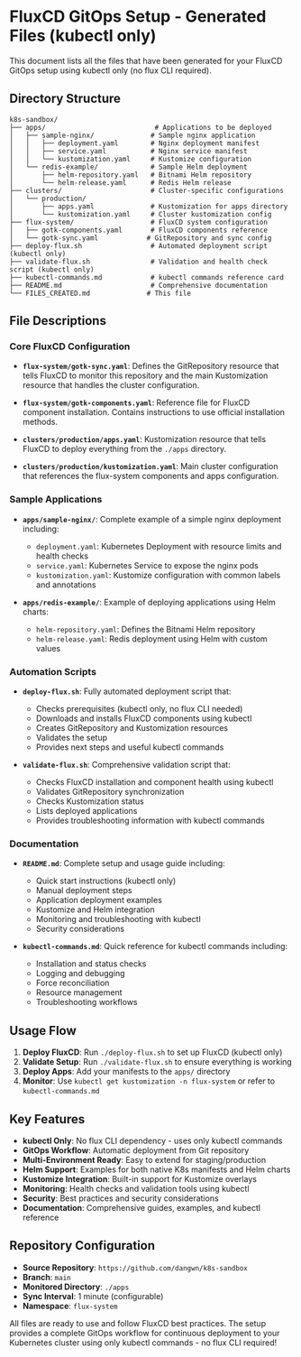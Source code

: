 # FluxCD GitOps Setup - Generated Files (kubectl only)

This document lists all the files that have been generated for your FluxCD GitOps setup using kubectl only (no flux CLI required).

## Directory Structure

```
k8s-sandbox/
├── apps/                           # Applications to be deployed
│   ├── sample-nginx/              # Sample nginx application
│   │   ├── deployment.yaml        # Nginx deployment manifest
│   │   ├── service.yaml           # Nginx service manifest
│   │   └── kustomization.yaml     # Kustomize configuration
│   └── redis-example/             # Sample Helm deployment
│       ├── helm-repository.yaml   # Bitnami Helm repository
│       └── helm-release.yaml      # Redis Helm release
├── clusters/                      # Cluster-specific configurations
│   └── production/
│       ├── apps.yaml              # Kustomization for apps directory
│       └── kustomization.yaml     # Cluster kustomization config
├── flux-system/                   # FluxCD system configuration
│   ├── gotk-components.yaml       # FluxCD components reference
│   └── gotk-sync.yaml            # GitRepository and sync config
├── deploy-flux.sh                 # Automated deployment script (kubectl only)
├── validate-flux.sh               # Validation and health check script (kubectl only)
├── kubectl-commands.md            # kubectl commands reference card
├── README.md                      # Comprehensive documentation
└── FILES_CREATED.md              # This file
```

## File Descriptions

### Core FluxCD Configuration

- **`flux-system/gotk-sync.yaml`**: Defines the GitRepository resource that tells FluxCD to monitor this repository and the main Kustomization resource that handles the cluster configuration.

- **`flux-system/gotk-components.yaml`**: Reference file for FluxCD component installation. Contains instructions to use official installation methods.

- **`clusters/production/apps.yaml`**: Kustomization resource that tells FluxCD to deploy everything from the `./apps` directory.

- **`clusters/production/kustomization.yaml`**: Main cluster configuration that references the flux-system components and apps configuration.

### Sample Applications

- **`apps/sample-nginx/`**: Complete example of a simple nginx deployment including:
  - `deployment.yaml`: Kubernetes Deployment with resource limits and health checks
  - `service.yaml`: Kubernetes Service to expose the nginx pods
  - `kustomization.yaml`: Kustomize configuration with common labels and annotations

- **`apps/redis-example/`**: Example of deploying applications using Helm charts:
  - `helm-repository.yaml`: Defines the Bitnami Helm repository
  - `helm-release.yaml`: Redis deployment using Helm with custom values

### Automation Scripts

- **`deploy-flux.sh`**: Fully automated deployment script that:
  - Checks prerequisites (kubectl only, no flux CLI needed)
  - Downloads and installs FluxCD components using kubectl
  - Creates GitRepository and Kustomization resources
  - Validates the setup
  - Provides next steps and useful kubectl commands

- **`validate-flux.sh`**: Comprehensive validation script that:
  - Checks FluxCD installation and component health using kubectl
  - Validates GitRepository synchronization
  - Checks Kustomization status
  - Lists deployed applications
  - Provides troubleshooting information with kubectl commands

### Documentation

- **`README.md`**: Complete setup and usage guide including:
  - Quick start instructions (kubectl only)
  - Manual deployment steps
  - Application deployment examples
  - Kustomize and Helm integration
  - Monitoring and troubleshooting with kubectl
  - Security considerations

- **`kubectl-commands.md`**: Quick reference for kubectl commands including:
  - Installation and status checks
  - Logging and debugging
  - Force reconciliation
  - Resource management
  - Troubleshooting workflows

## Usage Flow

1. **Deploy FluxCD**: Run `./deploy-flux.sh` to set up FluxCD (kubectl only)
2. **Validate Setup**: Run `./validate-flux.sh` to ensure everything is working
3. **Deploy Apps**: Add your manifests to the `apps/` directory
4. **Monitor**: Use `kubectl get kustomization -n flux-system` or refer to `kubectl-commands.md`

## Key Features

- **kubectl Only**: No flux CLI dependency - uses only kubectl commands
- **GitOps Workflow**: Automatic deployment from Git repository
- **Multi-Environment Ready**: Easy to extend for staging/production
- **Helm Support**: Examples for both native K8s manifests and Helm charts
- **Kustomize Integration**: Built-in support for Kustomize overlays
- **Monitoring**: Health checks and validation tools using kubectl
- **Security**: Best practices and security considerations
- **Documentation**: Comprehensive guides, examples, and kubectl reference

## Repository Configuration

- **Source Repository**: `https://github.com/dangwn/k8s-sandbox`
- **Branch**: `main`
- **Monitored Directory**: `./apps`
- **Sync Interval**: 1 minute (configurable)
- **Namespace**: `flux-system`

All files are ready to use and follow FluxCD best practices. The setup provides a complete GitOps workflow for continuous deployment to your Kubernetes cluster using only kubectl commands - no flux CLI required!